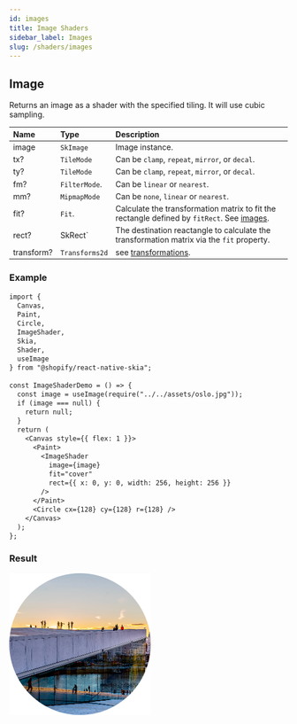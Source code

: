```yaml
---
id: images
title: Image Shaders
sidebar_label: Images
slug: /shaders/images
---
```


## Image

Returns an image as a shader with the specified tiling.
It will use cubic sampling.

| Name       | Type           |  Description                       |
|:-----------|:---------------|:-----------------------------------|
| image      | `SkImage`       | Image instance. |
| tx?        | `TileMode`     | Can be `clamp`, `repeat`, `mirror`, or `decal`. |
| ty?        | `TileMode`     | Can be `clamp`, `repeat`, `mirror`, or `decal`. |
| fm?        | `FilterMode`.  | Can be `linear` or `nearest`. |
| mm?        | `MipmapMode`   | Can be `none`, `linear` or `nearest`. |
| fit?       | `Fit`.         | Calculate the transformation matrix to fit the rectangle defined by `fitRect`. See [images](images). |
| rect?      | SkRect`        | The destination reactangle to calculate the transformation matrix via the `fit` property. |
| transform? | `Transforms2d` | see [transformations](/docs/group#transformations). |

### Example
```tsx twoslash
import {
  Canvas,
  Paint,
  Circle,
  ImageShader,
  Skia,
  Shader,
  useImage
} from "@shopify/react-native-skia";

const ImageShaderDemo = () => {
  const image = useImage(require("../../assets/oslo.jpg"));
  if (image === null) {
    return null;
  }
  return (
    <Canvas style={{ flex: 1 }}>
      <Paint>
        <ImageShader
          image={image}
          fit="cover"
          rect={{ x: 0, y: 0, width: 256, height: 256 }}
        />
      </Paint>
      <Circle cx={128} cy={128} r={128} />
    </Canvas>
  );
};
```
### Result
![Image Shader](assets/image.png)
